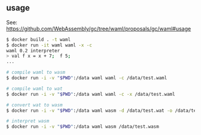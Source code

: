 ## usage

See: https://github.com/WebAssembly/gc/tree/waml/proposals/gc/waml#usage

```sh
$ docker build . -t waml
$ docker run -it waml waml -x -c
waml 0.2 interpreter
> val f x = x + 7;  f 5;
...

# compile waml to wasm
$ docker run -i -v "$PWD":/data waml waml -c /data/test.waml

# compile waml to wat
$ docker run -i -v "$PWD":/data waml waml -c -x /data/test.waml

# convert wat to wasm
$ docker run -i -v "$PWD":/data waml wasm -d /data/test.wat -o /data/test.wasm

# interpret wasm
$ docker run -i -v "$PWD":/data waml wasm /data/test.wasm
```
